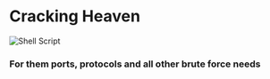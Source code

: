 
# Cracking Heaven
![Shell Script](https://img.shields.io/badge/shell_script-%23121011.svg?style=for-the-badge&logo=gnu-bash&logoColor=white)
### For them ports, protocols and all other brute force needs
